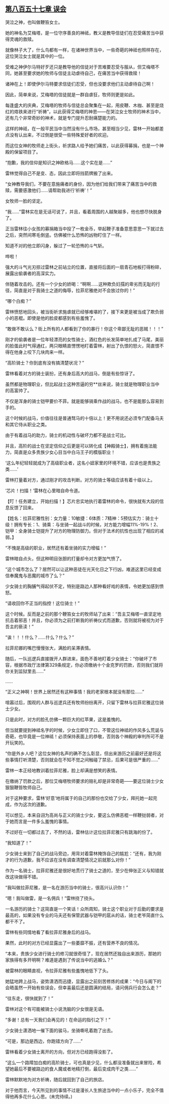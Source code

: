 ## [第八百五十七章 误会](https://www.xxbiquge.com/11_11222/9020879.html)


  哭泣之神，也叫做鞭笞女士。

  她的神名为艾梅塔，是一位守序善良的神祗，教义是教导信徒们在忍受痛苦当中获得灵魂的救赎。

  就像林子大了，什么鸟都有一样，在诸神世界当中，一些奇葩的神祗也照样存在，这位哭泣女士就是其中的一位。

  受难之神伊尔马特好歹还只是教导他的信徒对于苦难要忍受与服从，但艾梅塔不同，她甚至要求她的牧师与信徒主动虐待自己，在痛苦当中获得救赎！

  诸神在上！即使伊尔马特要求信徒们忍受，但也没要求他们主动虐待自己啊！

  因此，简单来说，艾梅塔的信徒就是一群自虐狂，牧师则更是如此。

  每逢盛大的庆典，艾梅塔的牧师与信徒总会聚集在一起，用皮鞭、木枷、甚至是烧红的烙铁来进行“祈祷”，以此获得艾梅塔的神恩——在哭泣女士牧师的神术当中，还有几个非常奇妙的神术，就是专门提升忍耐痛楚能力的。

  这样的神祗，在一般平民当中当然没有什么市场，甚至相当少见，雷林一开始都差点没有认出来，不过倒是很受一些特殊爱好者的欢迎。

  而这位女神的牧师走上街头，祈求路人给予她们痛苦，以此获得募捐，也是一个神殿的保留项目了。

  “抱歉，我的信仰是知识之神欧格马……这个实在是……”

  雷林觉得自己不是变、态，因此立即将挡箭牌搬了出来。

  “女神教导我们，不要在意施痛者的身份，因为他们给我们带来了痛苦当中的救赎，需要感激他们……请帮助我进行‘祈祷’！”

  女牧师一脸的坚定。

  “我……”雷林实在是无话可说了，并且，看着周围的人越聚越多，他也想尽快脱身了。

  正当雷林往小女孩的募捐箱当中投了一枚金币，举起鞭子准备意思意思一下就过去之后，突然间寒毛倒竖。仿佛被什么恐怖的凶物盯住了一样。

  知道不对的他立即闪身，躲过了一轮恐怖的斗气斩。

  哗啦！

  强大的斗气光刃掠过雷林之前站立的位置，直接将后面的一扇青石地板打得粉碎，展露出偷袭者的高深实力。

  伴随着攻击的。还有一个少女的娇喝：“啊啊……这种欺负妇孺的卑劣而无耻的行径，简直是对于我骑士之道的侮辱，拉菲尼雅绝对不会放过你的！”

  “哪个白痴？”

  雷林愤怒地回头，被当街祈求施虐就已经够难堪的了，接下来更是被当成了欺负弱小的恶棍。即使是他的脸皮都感到有些羞愧了。

  “敢做不敢认么？街上所有的人都看到了你的暴行！你这个卑鄙无耻的恶贼！！！”

  刚才的偷袭者是一位年轻漂亮的女性骑士，酒红色的长发简单地扎成了马尾，美丽的脸蛋此时气得通红，两只眼睛直愣愣地盯着雷林，射出了仇恨的怒火，简直恨不得在他身上咬下几块肉来一样。

  “高阶骑士？你到底有没有搞清楚状况？”

  雷林看着对方的骑士装扮，还有身后高大的战马，倒是有些惊讶了。

  虽然都是物理职业，但比起战士这种苦逼的穷**丝来说，骑士就是物理职业当中的高富帅了。

  不仅是浑身的骑士铠甲要价不菲。就是能够骑乘作战的战马，也不是能那么容易到手的。

  这个时候的战马，价值往往是普通驽马的十倍以上！更不用说还必须专门配备马夫和其它侍从职业之类。

  由于有着战马的助力，骑士的机动性与破坏力都不是战士可比。

  并且，高阶的战士在坚定信仰之后更是可以转化成【神殿骑士】，拥有着施法能力，简直是众多贵族少女心目当中白马王子的模版职业！

  ‘这么年纪轻轻就成为了高级职业者，这名小妞家里的环境不错，应该也是贵族之类……’

  雷林打量着对方，通过刚才的攻击判断。对方的骑士等级应该有着十级以上。

  ‘芯片！扫描！’雷林在心里暗自命令道。

  【叮！任务建立，开始扫描！】芯片忠实地执行着雷林的命令，很快就有大段的信息反馈了回来。

  【姓名：拉菲尼雅性别：女力量：10敏捷：6体质：7精神：5预估实力：骑士十级！拥有专长：1、骑乘：与坐骑一起战斗的时候，对方能力增幅11%-19%！2、铠甲：全身骑士铠提升了对方的物理防御力。但对于法术的抗性也出现了相应的减弱。】

  “不愧是高级的职业，居然还有着坐骑的实力增幅！”

  雷林暗自点头，但这种明目张胆的打量却令对方更加气愤了。

  “这个城市怎么了？居然可以让这种恶徒在光天化日之下行凶，难道这里已经变成信奉魔鬼与恶魔的城市了么？”

  少女骑士的胸脯气得起伏不定，特别是路边人那种看好戏的表情，令她更加感到愤怒。

  “请收回你不正当的指控！这位骑士！”

  这个时候。反而是之前的那个鞭笞女士的牧师站了出来：“吾主艾梅塔一直坚定地抗击着邪恶！并且，你必须为之前打断我的祈祷仪式而道歉，否则就将被视为对于吾主的亵渎！”

  “诶！！！什么？……什么？什么？”

  拉菲尼娜的嘴巴慢慢张大，满脸的呆滞表情。

  随后，一队巡逻兵直接拨开人群进来，面色不善地盯着少女骑士：“你破坏了市容，根据市政厅法律第329条规定，你必须缴纳十个金克罗的罚款，否则我们就将你关到监狱里去……”

  ……

  “正义之神啊！世界上居然还有这种事情！我的老家根本就没有那位……”

  喧嚣过后，围观的人群与巡逻兵还有牧师纷纷离开，只留下雷林与拉菲尼雅这位骑士少女。

  只是此时，对方的脸孔仿佛一颗巨大的红苹果，这是羞愧的。

  但当就要提到神祗名字的时候，少女立即住了口，不管这位神祗的作风多么荒诞与奇葩，也毕竟是一位神祗！必须保持表面上的恭敬，否则各个神殿的审判所可不是开玩笑的。

  “你是外乡人吧？这位女神的名声的确不怎么彰显，但出来游历之前最好还是将这些事情打听清楚，否则就会在不知不觉之间触碰了禁忌，后果可是很严重的……”

  雷林一本正经地教训着拉菲尼雅，脸上却满是想笑的表情。

  在缴纳了罚款之后，那位艾梅塔牧师要求的赔礼却是非常奇葩——要这位骑士少女狠狠鞭笞牧师自己。

  对于这种要求，雷林‘好意’地将属于的自己的那份也交给了少女，拜托她一起完成，作为这次的道歉。

  可以想见，本来自诩为高尚与正义的骑士少女，要这么仿佛恶棍一样鞭挞弱者，对于她而言是一件多么羞愧的事情。

  不过好在一切都过去了，不然的话，雷林估计这位拉菲尼雅只有跳海的份了。

  “我知道了！”

  少女骑士来到了自己的战马旁边，用背对着雷林掩饰自己的尴尬：“还有，我为刚才的行为道歉，我不应该在没有调查清楚情况之前就那么对你！”

  作为一名骑士，拉菲尼雅还是很好地贯行了骑士之道的，至少在伸张正义与知错就改这块做得不错。

  “我叫做拉菲尼雅，是一名在游历当中的骑士，很高兴认识你！”

  “嗯！我叫做雷，是一名佣兵！”雷林挠了挠头。

  一名游历的骑士？这简直是一个笑话！众所周知，骑士这个职业对于后勤的要求是最高的，如果没有专业的马夫还有保管武器与铠甲的扈从的话，骑士老爷简直什么都干不了。

  雷林有些同情地看了看拉菲尼雅身后的战马。

  果然，此时的对方已经显露出了一些萎靡不振，还有营养不良的情况。

  “本来，贵族少女进行骑士的修习就很奇怪了，现在居然还独自出来游历，那她的家族得有多开明啊？难道是遇到了传说当中的逃婚么？”

  被雷林的眼睛直视，令拉菲尼雅有些羞愧地低下了头。

  她猛地跨上战马，姿势潇洒而迅捷，显露出之前刻苦修炼的成果：“今日与阁下的会晤虽然一开始有些误会，但幸喜最后还是圆满的结局，请问佣兵行会怎么走？”

  “往东走，很快就到了！”

  雷林对这个有可能被骑士小说洗脑的少女很是无语。

  “多谢！总有一天我们会再见的！在命运的指引之下！”

  少女骑士潇洒地一催下面的骏马，坐骑嘶吼着跑了出去。

  “可是，那边是西边，你跑错方向了……”

  雷林看着少女骑士离开的方向，但对方已经跑得没影了。

  “这么一个路障加白痴的高阶骑士，可也真是少见，什么都没准备就出来冒险，希望她最后不要被路边的食人魔或者地精打倒，最后变成肉干之类……”

  雷林默默地为对方祈祷，随后就回到了自己的旅店。

  对于他而言，今天所见到的事情不过是漫长人生旅途当中的一点小乐子，完全不值得他再多花什么心思。(未完待续。)
